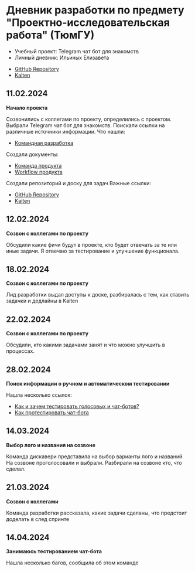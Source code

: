 # Дневник разработки по предмету "Проектно-исследовательская работа" (ТюмГУ)
* Учебный проект: Telegram чат бот для знакомств 
* Личный дневник: Ильиных Елизавета
- [GitHub Repository](https://github.com/CRASH3000/Like-Me)
- [Kaiten](https://contact-bot.kaiten.ru/space/321143)

**11.02.2024**
---
**Начало проекта**

Созвонились с коллегами по проекту, определились с проектом. Выбрали Telegram чат бот для знакомств. Поискали ссылки на различные источники информации. Что нашли:
- [Командная разработка ](https://www.atlassian.com/ru/git/tutorials/comparing-workflows/gitflow-workflow)

Создали документы:
- [Команда продукта](https://docs.google.com/document/d/1JcAl_0McW78sLERkTZMMYu67SPoulImLVBCMSDiMRUM/edit?usp=sharing)
- [Workflow продукта](https://docs.google.com/document/d/1IYm_5-bMbct6EAPjuCC8hUipMM-bYcxgWpJFwOk1Te0/edit?usp=sharing)

Создали репозиторий и доску для задач
Важные ссылки:
- [GitHub Repository](https://github.com/CRASH3000/Like-Me)
- [Kaiten](https://contact-bot.kaiten.ru/space/321143)

**12.02.2024**
---
**Созвон с коллегами по проекту**

Обсудили какие фичи будут в проекте, кто будет отвечать за те или иные задачи. 
Я отвечаю за тестирование и улучшение функционала.

 **18.02.2024**
---
**Созвон с коллегами по проекту**

Лид разработки выдал доступы к доске, разбиралась с тем, как ставить задачки и дедлайны в Kaiten

**22.02.2024**
---
**Созвон с коллегами по проекту**

Обсудили, кто какими задачами занят и что можно улучшить в процессах.

**28.02.2024**
---
**Поиск информации о ручном и автоматическом тестировании**

Нашла несколько ссылок:
- [Как и зачем тестировать голосовых и чат-ботов?](https://habr.com/ru/companies/just_ai/articles/706904/)
- [Как протестировать чат-бота](https://www.chatcompose.com/ru/testchatbots.html)

**14.03.2024**
---
**Выбор лого и названия на созвоне**

Команда дискавери представила на выбор варианты лого и названий. На созвоне проголосовали и выбрали. Разбирали на созвоне кто, что сделал.  

**21.03.2024**
---
**Созвон с коллегами**

Команда разработки рассказала, какие задачи сделаны, что предстоит доделать в след спринте

**14.04.2024**
---
**Занимаюсь тестированием чат-бота**

Нашла несколько багов, сообщила об этом команде
